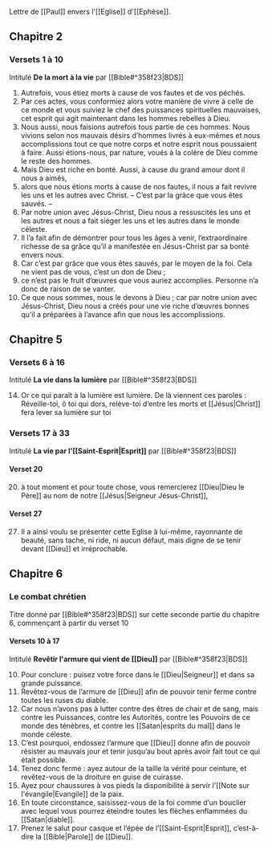 Lettre de [[Paul]] envers l'[[Eglise]] d'[[Ephèse]].
## Chapitre 2
### Versets 1 à 10
Intitulé **De la mort à la vie** par [[Bible#^358f23|BDS]]
1) Autrefois, vous étiez morts à cause de vos fautes et de vos péchés.
2) Par ces actes, vous conformiez alors votre manière de vivre à celle de ce monde et vous suiviez le chef des puissances spirituelles mauvaises, cet esprit qui agit maintenant dans les hommes rebelles à Dieu.
3) Nous aussi, nous faisions autrefois tous partie de ces hommes. Nous vivions selon nos mauvais désirs d’hommes livrés à eux-mêmes et nous accomplissions tout ce que notre corps et notre esprit nous poussaient à faire. Aussi étions-nous, par nature, voués à la colère de Dieu comme le reste des hommes.
4) Mais Dieu est riche en bonté. Aussi, à cause du grand amour dont il nous a aimés,
5) alors que nous étions morts à cause de nos fautes, il nous a fait revivre les uns et les autres avec Christ. – C’est par la grâce que vous êtes sauvés. –
6) Par notre union avec Jésus-Christ, Dieu nous a ressuscités les uns et les autres et nous a fait siéger les uns et les autres dans le monde céleste.
7) Il l’a fait afin de démontrer pour tous les âges à venir, l’extraordinaire richesse de sa grâce qu’il a manifestée en Jésus-Christ par sa bonté envers nous.
8) Car c’est par grâce que vous êtes sauvés, par le moyen de la foi. Cela ne vient pas de vous, c’est un don de Dieu ;
9) ce n’est pas le fruit d’œuvres que vous auriez accomplies. Personne n’a donc de raison de se vanter.
10) Ce que nous sommes, nous le devons à Dieu ; car par notre union avec Jésus-Christ, Dieu nous a créés pour une vie riche d’œuvres bonnes qu’il a préparées à l’avance afin que nous les accomplissions.
## Chapitre 5
### Versets 6 à 16
Intitulé **La vie dans la lumière** par [[Bible#^358f23|BDS]]

14) Or ce qui paraît à la lumière est lumière. De là viennent ces paroles :
    Réveille-toi,
    ô toi qui dors,
    relève-toi
    d’entre les morts
    et [[Jésus|Christ]] fera lever
    sa lumière sur toi
### Versets 17 à 33
Intitulé **La vie par l'[[Saint-Esprit|Esprit]]** par [[Bible#^358f23|BDS]]
#### Verset 20
20) à tout moment et pour toute chose, vous remercierez [[Dieu|Dieu le Père]] au nom de notre [[Jésus|Seigneur Jésus-Christ]],
#### Verset 27
27) Il a ainsi voulu se présenter cette Eglise à lui-même, rayonnante de beauté, sans tache, ni ride, ni aucun défaut, mais digne de se tenir devant [[Dieu]] et irréprochable.

## Chapitre 6
### Le combat chrétien
Titre donné par [[Bible#^358f23|BDS]] sur cette seconde partie du chapitre 6, commençant à partir du verset 10
#### Versets 10 à 17
Intitulé **Revêtir l'armure qui vient de [[Dieu]]** par [[Bible#^358f23|BDS]]

10) Pour conclure : puisez votre force dans le [[Dieu|Seigneur]] et dans sa grande puissance.
11) Revêtez-vous de l’armure de [[Dieu]] afin de pouvoir tenir ferme contre toutes les ruses du diable.
12) Car nous n’avons pas à lutter contre des êtres de chair et de sang, mais contre les Puissances, contre les Autorités, contre les Pouvoirs de ce monde des ténèbres, et contre les [[Satan|esprits du mal]] dans le monde céleste.
13) C’est pourquoi, endossez l’armure que [[Dieu]] donne afin de pouvoir résister au mauvais jour et tenir jusqu’au bout après avoir fait tout ce qui était possible.
14) Tenez donc ferme : ayez autour de la taille la vérité pour ceinture, et revêtez-vous de la droiture en guise de cuirasse.
15) Ayez pour chaussures à vos pieds la disponibilité à servir l’[[Note sur l'évangile|Evangile]] de la paix.
16) En toute circonstance, saisissez-vous de la foi comme d’un bouclier avec lequel vous pourrez éteindre toutes les flèches enflammées du [[Satan|diable]].
17) Prenez le salut pour casque et l’épée de l’[[Saint-Esprit|Esprit]], c’est-à-dire la [[Bible|Parole]] de [[Dieu]].